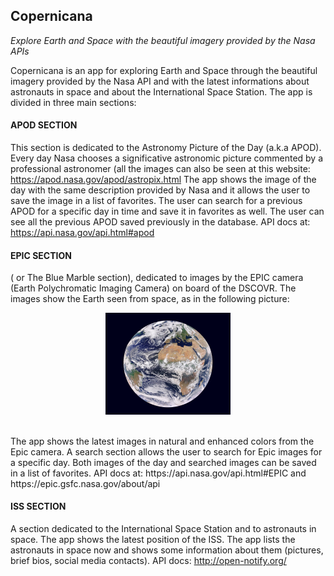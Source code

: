 ## Copernicana
<i>Explore Earth and Space with the beautiful imagery provided by the Nasa APIs</i>

Copernicana is an app for exploring Earth and Space through the beautiful imagery provided by
the Nasa API and with the latest informations about astronauts in space and about the
International Space Station.
The app is divided in three main sections: <br>
#### APOD SECTION <br>
 This section is dedicated to the Astronomy Picture of the Day (a.k.a APOD).<br>
 Every day Nasa chooses a significative astronomic picture commented by a professional astronomer (all the
images can also be seen at this website:​https://apod.nasa.gov/apod/astropix.html
The app shows the image of the day with the same description provided by Nasa and it allows
the user to save the image in a list of favorites. The user can search for a previous APOD for a
specific day in time and save it in favorites as well. The user can see all the previous APOD
saved previously in the database. API docs at: ​https://api.nasa.gov/api.html#apod <br>
#### EPIC SECTION <br>
 ( or The Blue Marble section), dedicated to images by the EPIC camera (Earth
Polychromatic Imaging Camera) on board of the DSCOVR. The images show the Earth seen from space, as in the following picture: <br>
<p align="center">
<img src="https://github.com/aleperf/Copernicana/blob/master/app/src/main/res/drawable-xxxhdpi/blue_marble_card.jpg" width="200"/></p>
<br>
The app shows the latest images in natural and enhanced colors from the Epic camera. A
search section allows the user to search for Epic images for a specific day. Both images of the
day and searched images can be saved in a list of favorites.
API docs at: ​https://api.nasa.gov/api.html#EPIC​ and ​https://epic.gsfc.nasa.gov/about/api <br>

#### ISS SECTION <br>
A section dedicated to the International Space Station and to astronauts in space. The app
shows the latest position of the ISS.
The app lists the astronauts in space now and shows some information about them (pictures,
brief bios, social media contacts).
API docs:​ http://open-notify.org/
